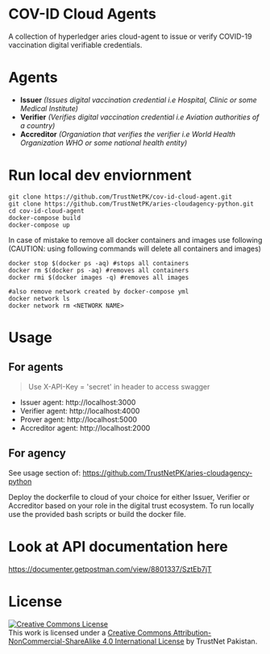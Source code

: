 # COV-ID Cloud Agents

A collection of hyperledger aries cloud-agent to issue or verify COVID-19 vaccination digital verifiable credentials.

# Agents

- **Issuer** _(Issues digital vaccination credential i.e Hospital, Clinic or some Medical Institute)_
- **Verifier** _(Verifies digital vaccination credential i.e Aviation authorities of a country)_
- **Accreditor** _(Organiation that verifies the verifier i.e World Health Organization WHO or some national health entity)_

# Run local dev enviornment

```
git clone https://github.com/TrustNetPK/cov-id-cloud-agent.git
git clone https://github.com/TrustNetPK/aries-cloudagency-python.git
cd cov-id-cloud-agent
docker-compose build
docker-compose up
```

In case of mistake to remove all docker containers and images use following (CAUTION: using following commands will delete all containers and images)

```
docker stop $(docker ps -aq) #stops all containers
docker rm $(docker ps -aq) #removes all containers
docker rmi $(docker images -q) #removes all images

#also remove network created by docker-compose yml
docker network ls
docker network rm <NETWORK NAME>
```

# Usage

## For agents

> Use X-API-Key = 'secret' in header to access swagger

- Issuer agent: http://localhost:3000
- Verifier agent: http://localhost:4000
- Prover agent: http://localhost:5000
- Accreditor agent: http://localhost:2000

## For agency

See usage section of: https://github.com/TrustNetPK/aries-cloudagency-python

Deploy the dockerfile to cloud of your choice for either Issuer, Verifier or Accreditor based on your role in the digital trust ecosystem. To run locally use the provided bash scripts or build the docker file.

# Look at API documentation here

https://documenter.getpostman.com/view/8801337/SztEb7jT

# License

<a rel="license" href="http://creativecommons.org/licenses/by-nc-sa/4.0/"><img alt="Creative Commons License" style="border-width:0" src="https://i.creativecommons.org/l/by-nc-sa/4.0/88x31.png" /></a><br />This work is licensed under a <a rel="license" href="http://creativecommons.org/licenses/by-nc-sa/4.0/">Creative Commons Attribution-NonCommercial-ShareAlike 4.0 International License</a> by TrustNet Pakistan.
